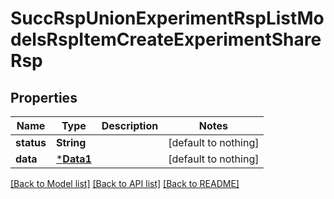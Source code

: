 # SuccRspUnionExperimentRspListModelsRspItemCreateExperimentShareRsp


## Properties
Name | Type | Description | Notes
------------ | ------------- | ------------- | -------------
**status** | **String** |  | [default to nothing]
**data** | [***Data1**](Data1.md) |  | [default to nothing]


[[Back to Model list]](../README.md#models) [[Back to API list]](../README.md#api-endpoints) [[Back to README]](../README.md)


